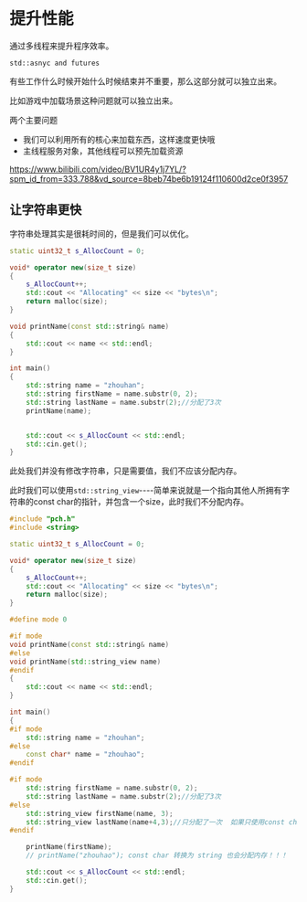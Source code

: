 # 提升性能

通过多线程来提升程序效率。

`std::asnyc and futures`

有些工作什么时候开始什么时候结束并不重要，那么这部分就可以独立出来。

比如游戏中加载场景这种问题就可以独立出来。

两个主要问题

- 我们可以利用所有的核心来加载东西，这样速度更快哦
- 主线程服务对象，其他线程可以预先加载资源

https://www.bilibili.com/video/BV1UR4y1j7YL/?spm_id_from=333.788&vd_source=8beb74be6b19124f110600d2ce0f3957

## 让字符串更快

字符串处理其实是很耗时间的，但是我们可以优化。

```c++
static uint32_t s_AllocCount = 0;

void* operator new(size_t size)
{
	s_AllocCount++;
	std::cout << "Allocating" << size << "bytes\n";
	return malloc(size);
}

void printName(const std::string& name)
{
	std::cout << name << std::endl;
}

int main()
{
	std::string name = "zhouhan";
	std::string firstName = name.substr(0, 2);
	std::string lastName = name.substr(2);//分配了3次
	printName(name);


	std::cout << s_AllocCount << std::endl;
	std::cin.get();
}

```

此处我们并没有修改字符串，只是需要值，我们不应该分配内存。

此时我们可以使用`std::string_view`----简单来说就是一个指向其他人所拥有字符串的const char的指针，并包含一个size，此时我们不分配内存。

```c++
#include "pch.h"
#include <string>

static uint32_t s_AllocCount = 0;

void* operator new(size_t size)
{
	s_AllocCount++;
	std::cout << "Allocating" << size << "bytes\n";
	return malloc(size);
}

#define mode 0

#if mode
void printName(const std::string& name)
#else
void printName(std::string_view name)
#endif
{
	std::cout << name << std::endl;
}

int main()
{
#if mode
	std::string name = "zhouhan";
#else
	const char* name = "zhouhao";
#endif

#if mode
	std::string firstName = name.substr(0, 2);
	std::string lastName = name.substr(2);//分配了3次
#else
	std::string_view firstName(name, 3);
	std::string_view lastName(name+4,3);//只分配了一次  如果只使用const char那么都不用分配内存
#endif

	printName(firstName);
	// printName("zhouhao"); const char 转换为 string 也会分配内存！！！

	std::cout << s_AllocCount << std::endl;
	std::cin.get();
}

```

